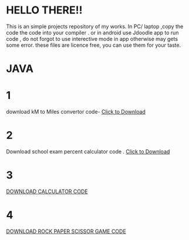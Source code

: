  # HELLO THERE!!
This is an simple projects repository of my works.
In PC/ laptop ,copy the code the code into your compiler . or in android use Jdoodle app to run code , do not forgot to use interective mode in app otherwise may gets some error.
these files are licence free, you can use them for your taste.

# JAVA
# 1
download kM to Miles convertor code-
<a href="Kilometer_to_miles_convertor.java" download>Click to Download</a>

# 2 
Download school exam percent calculator code .
<a href="School_exam_percentage_calculator.java" download>Click to Download</a>

# 3
<a href="Calculator.java">DOWNLOAD CALCULATOR CODE </a>

# 4

<a href="RPS_GAME.Java">DOWNLOAD ROCK PAPER SCISSOR GAME CODE </a>


